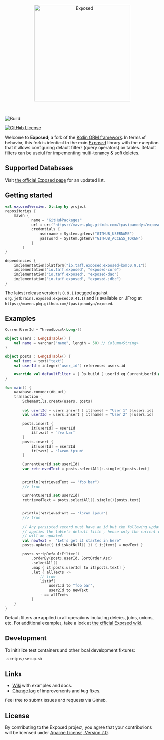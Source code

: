 <div align="center">
<img  align="center" src="./logo.png" alt="Exposed" width="315" /></div>
<br><br>

![Build](https://github.com/tpasipanodya/exposed/actions/workflows/.github/workflows/cicd.yml/badge.svg)

[![GitHub License](https://img.shields.io/badge/license-Apache%20License%202.0-blue.svg?style=flat)](https://www.apache.org/licenses/LICENSE-2.0)


Welcome to **Exposed**; a fork of the [Kotlin ORM framework](https://github.com/JetBrains/Exposed).
In terms of behavior, this fork is identical to the main [Exposed](https://github.com/JetBrains/Exposed)
library with the exception that it allows configuring default filters (query operators) on tables. Default filters can
be useful for implementing multi-tenancy & soft deletes.


## Supported Databases
Visit [the official Exposed page](https://github.com/JetBrains/Exposed) for an updated list.


## Getting started


```kotlin
val exposedVersion: String by project
repositories {
    maven {
			name = "GitHubPackages"
			url = uri("https://maven.pkg.github.com/tpasipanodya/exposed")
			credentials {
				username = System.getenv("GITHUB_USERNAME")
				password = System.getenv("GITHUB_ACCESS_TOKEN")
			}
		}
}

dependencies {
    implementation(platform("io.taff.exposed:exposed-bom:0.9.1"))
    implementation("io.taff.exposed", "exposed-core")
    implementation("io.taff.exposed", "exposed-dao")
    implementation("io.taff.exposed", "exposed-jdbc")
}
```

The latest release version is `0.9.1` (pegged against `org.jetbrains.exposed:exposed:0.41.1`)
and is available on JFrog at `https://maven.pkg.github.com/tpasipanodya/exposed`.

## Examples

```kotlin
CurrentUserId = ThreadLocal<Long>()

object users : LongIdTable() {
    val name = varchar("name", length = 50) // Column<String>
}

object posts : LongIdTable() {
    val text = text("text")
    val userId = integer("user_id") references users.id

    override val defaultFilter = { Op.build { userId eq CurrentUserId.get() } }
}

fun main() {
    Database.connect(db_url)
    transaction {
        SchemaUtils.create(users, posts)
        
        val user1Id = users.insert { it[name] = "User 1" }[users.id]
        val user2Id = users.insert { it[name] = "User 2" }[users.id]

        posts.insert {
            it[userId] = user1Id
            it[text] = "foo bar"
        }
        posts.insert {
            it[userId] = user2Id
            it[text] = "lorem ipsum"
        }

        CurrentUserId.set(user1Id)
        var retrievedText = posts.selectAll().single()[posts.text]

       
        println(retrievedText == "foo bar")
        //> true

        CurrentUserId.set(user2Id)
        retrievedText = posts.selectAll().single()[posts.text]

        
        println(retrievedText == "lorem ipsum")
        //> true
        
        // Any persisted record must have an id but the following update statment 
        // applies the table's default filter, hence only the current user's post 
        // will be updated.
        val newText =  "Let's get it started in here"
        posts.update({ id.isNotNull() }) { it[text] = newText }

        posts.stripDefaultFilter()
            .orderBy(posts.userId, SortOrder.Asc)
            .selectAll()
            .map { it[posts.userId] to it[posts.text] }
            .let { allTexts -> 
                // true
                listOf(
                    user1Id to "foo bar", 
                    user2Id to newText
                ) == allTexts
            }
    }
}
```
Default filters are applied to all operations including deletes, joins, unions, etc.
For additional examples, take a look at 
[the official Exposed wiki](https://github.com/JetBrains/Exposed/wiki).

## Development

To initialize test containers and other local development fixtures:
```shell
.scripts/setup.sh
```

## Links

* [Wiki](https://github.com/JetBrains/Exposed/wiki) with examples and docs.
* [Change log](ChangeLog.md) of improvements and bug fixes.

Feel free to submit issues and requests via Github.

## License

By contributing to the Exposed project, you agree that your contributions will be licensed under [Apache License, Version 2.0](https://www.apache.org/licenses/LICENSE-2.0).
